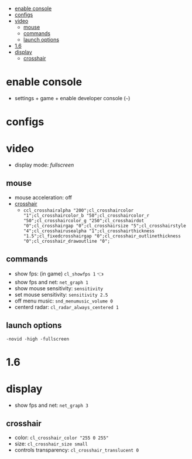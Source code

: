 - [enable console](#enable-console)
- [configs](#configs)
- [video](#video)
  - [mouse](#mouse)
  - [commands](#commands)
  - [launch options](#launch-options)
- [1.6](#16)
- [display](#display)
  - [crosshair](#crosshair)

# enable console

- settings + game + enable developer console (`~`)

# configs

# video

- display mode: _fullscreen_

## mouse

- mouse acceleration: off
- [crosshair](https://tools.dathost.net)
  - `ccl_crosshairalpha "200";cl_crosshaircolor "1";cl_crosshaircolor_b "50";cl_crosshaircolor_r "50";cl_crosshaircolor_g "250";cl_crosshairdot "0";cl_crosshairgap "0";cl_crosshairsize "5";cl_crosshairstyle "4";cl_crosshairusealpha "1";cl_crosshairthickness "1.5";cl_fixedcrosshairgap "0";cl_crosshair_outlinethickness "0";cl_crosshair_drawoutline "0";`

## commands

- show fps: (in game) `cl_showfps 1` 👈
- show fps and net: `net_graph 1`
- show mouse sensitivity: `sensitivity`
- set mouse sensitivity: `sensitivity 2.5`
- off menu music: `snd_menumusic_volume 0`
- centerd radar: `cl_radar_always_centered 1`

## launch options

`-novid -high -fullscreen`

# 1.6

# display

- show fps and net: `net_graph 3`

## crosshair

- color: `cl_crosshair_color "255 0 255"`
- size: `cl_crosshair_size small`
- controls transparency: `cl_crosshair_translucent 0`
